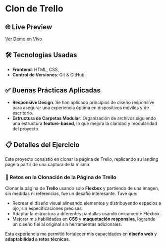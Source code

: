 # Clon de Trello

## 🌐 Live Preview
[Ver Demo en Vivo](https://trello-exercise-clone-page.netlify.app/) <!-- Reemplaza "#" con el enlace a tu despliegue en vivo, por ejemplo, en Vercel, Netlify, GitHub Pages, etc. -->

## 🛠️ Tecnologías Usadas
- **Frontend**: HTML, CSS, 
- **Control de Versiones**: Git & GitHub

## ✅ Buenas Prácticas Aplicadas
- **Responsive Design**: Se han aplicado principios de diseño responsive para asegurar una experiencia óptima en dispositivos móviles y de escritorio.
- **Estructura de Carpetas Modular**: Organización de archivos siguiendo una estructura **feature-based**, lo que mejora la claridad y modularidad del proyecto.

## 📋 Detalles del Ejercicio
Este proyecto consistió en clonar la página de Trello, replicando su landing page a partir de una captura de la misma.


### 🚧 Retos en la Clonación de la Página de Trello

Clonar la página de **Trello** usando solo **Flexbox** y partiendo de una imagen, sin medidas ni referencias, fue un desafío interesante. Tuve que:

- Recrear el diseño visual alineando elementos y distribuyendo espacios a ojo, sin  especificaciones precisas.
- Adaptar la estructura a diferentes pantallas usando únicamente Flexbox.
- Mejorar mis habilidades en **CSS** y **maquetación responsiva**, logrando un diseño fiel al original sin herramientas adicionales.

Esta experiencia me permitió fortalecer mis capacidades en **diseño web** y **adaptabilidad a retos técnicos**.


